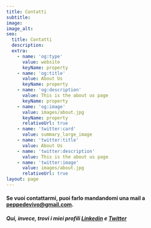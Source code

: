 ```yaml
---
title: Contatti
subtitle:  
image:
image_alt:
seo:
  title: Contatti
  description:
  extra:
    - name: 'og:type'
      value: website
      keyName: property
    - name: 'og:title'
      value: About Us
      keyName: property
    - name: 'og:description'
      value: This is the about us page
      keyName: property
    - name: 'og:image'
      value: images/about.jpg
      keyName: property
      relativeUrl: true
    - name: 'twitter:card'
      value: summary_large_image
    - name: 'twitter:title'
      value: About Us
    - name: 'twitter:description'
      value: This is the about us page
    - name: 'twitter:image'
      value: images/about.jpg
      relativeUrl: true
layout: page
---
```

#### Se vuoi contattarmi, puoi farlo mandandomi una mail a [peppedevivo@gmail.com](mailto:peppedevivo@gmail.com).

##### Qui, invece, trovi i miei profili [Linkedin](https://www.linkedin.com/in/giuseppe-de-vivo-2a279a130/) e [Twitter](https://twitter.com/peppedevivo)
